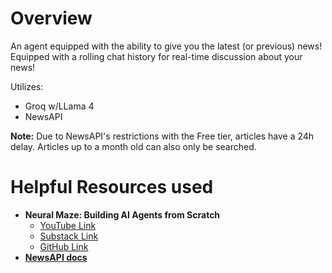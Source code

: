 # Overview
An agent equipped with the ability to give you the latest (or previous) news! Equipped with a rolling chat history for real-time discussion about your news!

Utilizes:
- Groq w/LLama 4
- NewsAPI

**Note:** Due to NewsAPI's restrictions with the Free tier, articles have a 24h delay. Articles up to a month old can also only be searched.

# Helpful Resources used
- **Neural Maze: Building AI Agents from Scratch**
    - [YouTube Link](https://www.youtube.com/watch?v=1OLrT3dEzhA)
    - [Substack Link](https://theneuralmaze.substack.com/)
    - [GitHub Link](https://github.com/neural-maze/agentic-patterns-course)
- [**NewsAPI docs**](https://newsapi.org/docs/endpoints/everything#sources)
